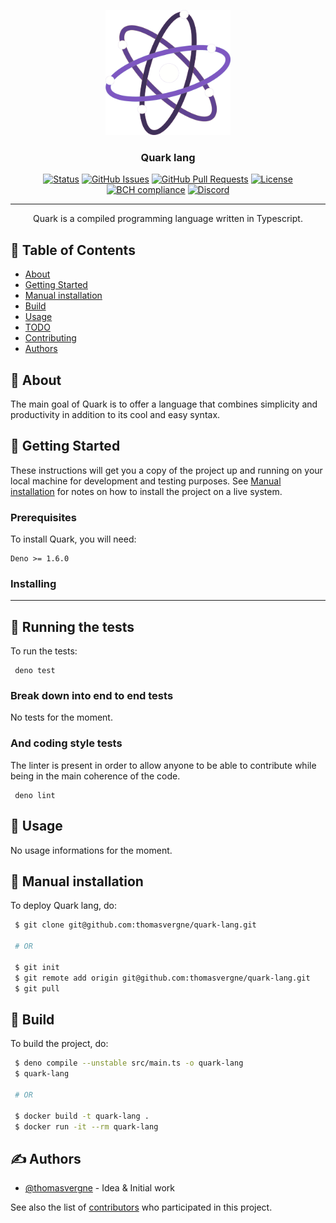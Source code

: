 <p align="center">
  <a href="" rel="noopener">
 <img width=200px height=200px src="assets/logo.png" alt="Project logo"></a>
</p>

<h3 align="center">Quark lang</h3>

<div align="center">

[![Status](https://img.shields.io/badge/status-active-success.svg)]()
[![GitHub Issues](https://img.shields.io/github/issues/thomasvergne/quark-lang.svg)](https://github.com/thomasvergne/quark-lang/issues)
[![GitHub Pull Requests](https://img.shields.io/github/issues-pr/thomasvergne/quark-lang.svg)](https://github.com/thomasvergne/quark-lang/pulls)
[![License](https://img.shields.io/badge/license-Creative%20commons-blue.svg)](/LICENSE)
[![BCH compliance](https://bettercodehub.com/edge/badge/thomasvergne/quark-lang?branch=master)](https://bettercodehub.com/)
[![Discord](https://discordapp.com/api/guilds/738827425043185717/widget.png?style=shield)](https://discord.gg/sXwE5Dp)
 
</div>

---

<p align="center"> 
    Quark is a compiled programming language written in Typescript.
    <br> 
</p>

## 📝 Table of Contents

-   [About](#about)
-   [Getting Started](#getting_started)
-   [Manual installation](#manual)
-   [Build](#build)
-   [Usage](#usage)
-   [TODO](./TODO.md)
-   [Contributing](./CONTRIBUTING.md)
-   [Authors](#authors)

## 🧐 About <a name = "about"></a>

The main goal of Quark is to offer a language that combines simplicity and
productivity in addition to its cool and easy syntax.

## 🏁 Getting Started <a name = "getting_started"></a>

These instructions will get you a copy of the project up and running on your
local machine for development and testing purposes. See
[Manual installation](#manual) for notes on how to install the project on a live
system.

### Prerequisites

To install Quark, you will need:

```
Deno >= 1.6.0
```

### Installing

---

## 🔧 Running the tests <a name = "tests"></a>

To run the tests:

```
 deno test
```

### Break down into end to end tests

No tests for the moment.

### And coding style tests

The linter is present in order to allow anyone to be able to contribute while
being in the main coherence of the code.

```
 deno lint
```

## 🎈 Usage <a name="usage"></a>

No usage informations for the moment.

## 🚀 Manual installation <a name = "manual"></a>

To deploy Quark lang, do:

```bash
 $ git clone git@github.com:thomasvergne/quark-lang.git

 # OR

 $ git init
 $ git remote add origin git@github.com:thomasvergne/quark-lang.git
 $ git pull

```

## 🚀 Build <a name = "build"></a>

To build the project, do:

```bash
 $ deno compile --unstable src/main.ts -o quark-lang
 $ quark-lang

 # OR

 $ docker build -t quark-lang .
 $ docker run -it --rm quark-lang

```

## ✍️ Authors <a name = "authors"></a>

-   [@thomasvergne](https://github.com/thomasvergne) - Idea & Initial work

See also the list of
[contributors](https://github.com/thomasvergne/quark-lang/contributors) who
participated in this project.
